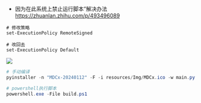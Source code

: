 
- 因为在此系统上禁止运行脚本”解决办法 https://zhuanlan.zhihu.com/p/493496089

```
# 修改策略
set-ExecutionPolicy RemoteSigned

# 改回去
set-ExecutionPolicy Default
```

![](https://pic3.zhimg.com/80/v2-9e4bb9af3b778d0d91ce7bdb4eacbdca_1440w.webp)



```powershell
# 手动编译
pyinstaller -n "MDCx-20240112" -F -i resources/Img/MDCx.ico -w main.py -p "./src" --add-data "resources;resources" --add-data "libs;." --hidden-import socks --hidden-import urllib3 --hidden-import _cffi_backend --collect-all curl_cffi

# powershell执行脚本
powershell.exe -File build.ps1
```

